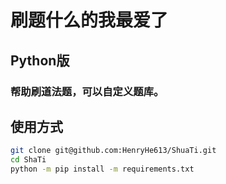 # 刷题什么的我最爱了

## Python版

### 帮助刷道法题，可以自定义题库。

## 使用方式

```bash
git clone git@github.com:HenryHe613/ShuaTi.git
cd ShaTi
python -m pip install -m requirements.txt
```

